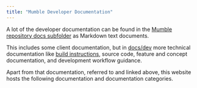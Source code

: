```yaml
---
title: "Mumble Developer Documentation"
---
```

A lot of the developer documentation can be found in the [Mumble repository docs subfolder](https://github.com/mumble-voip/mumble/tree/master/docs) as Markdown text documents.

This includes some client documentation, but in [docs/dev](https://github.com/mumble-voip/mumble/tree/master/docs/dev) more technical documentation like [build instructions](https://github.com/mumble-voip/mumble/tree/master/docs/dev/build-instructions), source code, feature and concept documentation, and development workflow guidance.

Apart from that documentation, referred to and linked above, this website hosts the following documentation and documentation categories.
